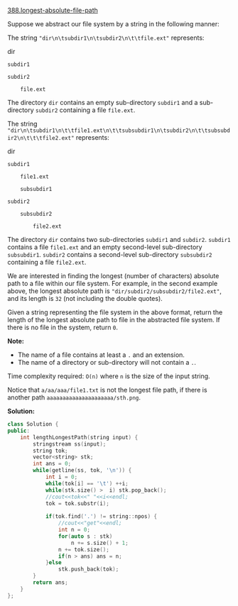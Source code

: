 [388.longest-absolute-file-path](https://leetcode.com/problems/longest-absolute-file-path/)  

Suppose we abstract our file system by a string in the following manner:

The string `"dir\n\tsubdir1\n\tsubdir2\n\t\tfile.ext"` represents:

dir
  
    subdir1
  
    subdir2
  
        file.ext
  

The directory `dir` contains an empty sub-directory `subdir1` and a sub-directory `subdir2` containing a file `file.ext`.

The string `"dir\n\tsubdir1\n\t\tfile1.ext\n\t\tsubsubdir1\n\tsubdir2\n\t\tsubsubdir2\n\t\t\tfile2.ext"` represents:

dir
  
    subdir1
  
        file1.ext
  
        subsubdir1
  
    subdir2
  
        subsubdir2
  
            file2.ext
  

The directory `dir` contains two sub-directories `subdir1` and `subdir2`. `subdir1` contains a file `file1.ext` and an empty second-level sub-directory `subsubdir1`. `subdir2` contains a second-level sub-directory `subsubdir2` containing a file `file2.ext`.

We are interested in finding the longest (number of characters) absolute path to a file within our file system. For example, in the second example above, the longest absolute path is `"dir/subdir2/subsubdir2/file2.ext"`, and its length is `32` (not including the double quotes).

Given a string representing the file system in the above format, return the length of the longest absolute path to file in the abstracted file system. If there is no file in the system, return `0`.

**Note:**  

*   The name of a file contains at least a `.` and an extension.
*   The name of a directory or sub-directory will not contain a `.`.

Time complexity required: `O(n)` where `n` is the size of the input string.

Notice that `a/aa/aaa/file1.txt` is not the longest file path, if there is another path `aaaaaaaaaaaaaaaaaaaaa/sth.png`.  



**Solution:**  

```cpp
class Solution {
public:
    int lengthLongestPath(string input) {
        stringstream ss(input);
        string tok;
        vector<string> stk;
        int ans = 0;
        while(getline(ss, tok, '\n')) {
            int i = 0;
            while(tok[i] == '\t') ++i;
            while(stk.size() >  i) stk.pop_back();
            //cout<<tok<<" "<<i<<endl;
            tok = tok.substr(i);
            
            if(tok.find('.') != string::npos) {
                //cout<<"get"<<endl;
                int n = 0;
                for(auto s : stk)
                    n += s.size() + 1;
                n += tok.size();
                if(n > ans) ans = n;
            }else
                stk.push_back(tok);
        }
        return ans;
    }
};
```
      